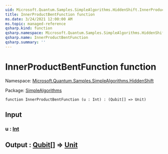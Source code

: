```yaml
---
uid: Microsoft.Quantum.Samples.SimpleAlgorithms.HiddenShift.InnerProductBentFunction
title: InnerProductBentFunction function
ms.date: 3/24/2021 12:00:00 AM
ms.topic: managed-reference
qsharp.kind: function
qsharp.namespace: Microsoft.Quantum.Samples.SimpleAlgorithms.HiddenShift
qsharp.name: InnerProductBentFunction
qsharp.summary: ''
---
```


# InnerProductBentFunction function

Namespace: [Microsoft.Quantum.Samples.SimpleAlgorithms.HiddenShift](xref:Microsoft.Quantum.Samples.SimpleAlgorithms.HiddenShift)

Package: [SimpleAlgorithms](https://nuget.org/packages/SimpleAlgorithms)




```qsharp
function InnerProductBentFunction (u : Int) : (Qubit[] => Unit)
```


## Input

### u : [Int](xref:microsoft.quantum.lang-ref.int)





## Output : [Qubit](xref:microsoft.quantum.lang-ref.qubit)[] => [Unit](xref:microsoft.quantum.lang-ref.unit) 

